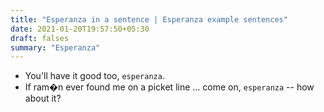 ```yaml
---
title: "Esperanza in a sentence | Esperanza example sentences"
date: 2021-01-20T19:57:50+05:30
draft: falses
summary: "Esperanza"
---
```

- You'll have it good too, `esperanza`.
- If ram�n ever found me on a picket line ... come on, `esperanza` -- how about it?
                 
